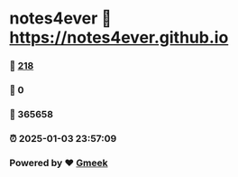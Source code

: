 # notes4ever :link: https://notes4ever.github.io 
### :page_facing_up: [218](https://notes4ever.github.io/tag.html) 
### :speech_balloon: 0 
### :hibiscus: 365658 
### :alarm_clock: 2025-01-03 23:57:09 
### Powered by :heart: [Gmeek](https://github.com/Meekdai/Gmeek)
